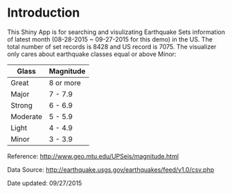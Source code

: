 # Introduction
This Shiny App is for searching and visulizating Earthquake Sets information of latest month (08-28-2015 ~ 09-27-2015 for this demo) in the US. The total number of set records is 8428 and US record is 7075. The visualizer only cares about earthquake classes equal or above Minor:

| Glass    | Magnitude |
|----------|-----------|
| Great    | 8 or more |
| Major    | 7 - 7.9   |
| Strong   | 6 - 6.9   |
| Moderate | 5 - 5.9   |
| Light    | 4 - 4.9   |
| Minor    | 3 - 3.9   |

Reference: http://www.geo.mtu.edu/UPSeis/magnitude.html

Data Source: http://earthquake.usgs.gov/earthquakes/feed/v1.0/csv.php

Date updated: 09/27/2015
